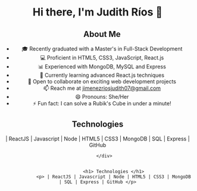<header>         
        
<h1>Hi there, I'm Judith Ríos 👋</h1>

<header/>

<section>
        <ul>
        <h1> About Me </h1>
            <li>🎓 Recently graduated with a Master's in Full-Stack Development</li>
            <li>💻 Proficient in HTML5, CSS3, JavaScript, React.js</li>
            <li>📊 Experienced with MongoDB, MySQL and Express</li>
            <li>🌱 Currently learning advanced React.js techniques</li>
            <li>🤝 Open to collaborate on exciting web development projects</li>
            <li>📫 Reach me at <a href="mailto:jimenezriosjudith07@gmail.com">jimenezriosjudith07@gmail.com</a></li>
            <li>😄 Pronouns: She/Her</li>
            <li>⚡ Fun fact: I can solve a Rubik's Cube in under a minute!</li>
        </ul>
         <div> 
         <h1> Technologies </h1>
        <p> | ReactJS | Javascript | Node | HTML5 | CSS3 | MongoDB | SQL | Express | GitHub </p>
         
         </div>
        

                <h1> Technologies </h1>
                <p> | ReactJS | Javascript | Node | HTML5 | CSS3 | MongoDB | SQL | Express | GitHub </p>


 </section>

   
